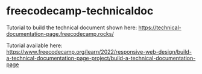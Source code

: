 # freecodecamp-technicaldoc
Tutorial to build the technical document shown here: https://technical-documentation-page.freecodecamp.rocks/

Tutorial available here: https://www.freecodecamp.org/learn/2022/responsive-web-design/build-a-technical-documentation-page-project/build-a-technical-documentation-page